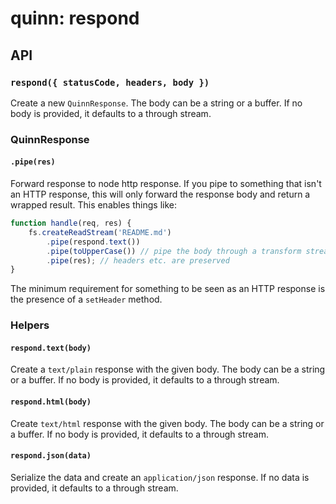 # quinn: respond

## API 

### `respond({ statusCode, headers, body })`

Create a new `QuinnResponse`.
The body can be a string or a buffer.
If no body is provided, it defaults to a through stream.

### QuinnResponse

#### `.pipe(res)`

Forward response to node http response.
If you pipe to something that isn't an HTTP response,
this will only forward the response body and return a wrapped result.
This enables things like:

```js
function handle(req, res) {
    fs.createReadStream('README.md')
        .pipe(respond.text())
        .pipe(toUpperCase()) // pipe the body through a transform stream
        .pipe(res); // headers etc. are preserved
}
```

The minimum requirement for something to be seen as an HTTP response
is the presence of a `setHeader` method.

### Helpers

#### `respond.text(body)`

Create a `text/plain` response with the given body.
The body can be a string or a buffer.
If no body is provided, it defaults to a through stream.

#### `respond.html(body)`

Create `text/html` response with the given body.
The body can be a string or a buffer.
If no body is provided, it defaults to a through stream.

#### `respond.json(data)`

Serialize the data and create an `application/json` response.
If no data is provided, it defaults to a through stream.
